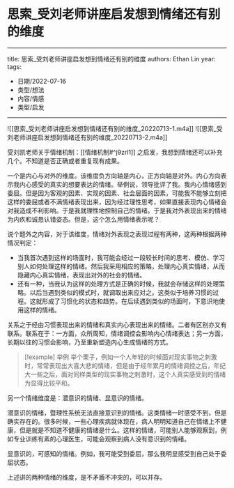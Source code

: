 # 思索_受刘老师讲座启发想到情绪还有别的维度


---
title: 思索_受刘老师讲座启发想到情绪还有别的维度
authors: Ethan Lin
year:
tags:
  - 日期/2022-07-16 
  - 类型/想法 
  - 内容/情感 
  - 类型/启发 
---






![[思索_受刘老师讲座启发想到情绪还有别的维度_20220713-1.m4a]]
![[思索_受刘老师讲座启发想到情绪还有别的维度_20220713-2.m4a]]

受刘凯老师关于情绪机制：[[情绪机制#^j9zrl1]]  之启发，我想到情绪还可以补充几个。不知道是否正确或者重复现有成果。

一个是内心与对外的维度。该维度负方向轴是内心，正方向轴是对外。内心方向表示我内心感受的真实的想要表达的情绪。举例说，领导批评了我。我内心情绪感到委屈。但是因为客观的因素、实现的因素、社会层面的因素，可能我不能够立刻把这样的委屈或者不满情绪表现出来，因为经过理性思考，如果直接表现内心情绪会对我造成不利影响。于是我就理性地控制自己的情绪。于是我对外表现出来的情绪为内疚和诚恳认错姿态。但是，这个怎么用情绪表示呢？

说个题外之内容，对于该维度，情绪对外表现之表现过程有两种，这两种根据两种情况判定：
- 当我首次遇到这样的场面时，我可能会经过一段较长时间的思考、模仿、学习别人如何处理这样的情绪。然后我采用相应的策略，处理内心真实情绪，从而隐藏内心真实情绪，表现出对外的社会的情绪。
- 还有一种，当我认为这样的处理方式是正确的时候，我就会存储这样的处理策略。以后当遇到类似的模式时，就调取出来应对之。这类似于培养习惯的过程。这就形成了习惯化的状态和趋势。在后续遇到类似的场面时，下意识地使用这样的情绪。

关系之于经由习惯表现出来的情绪和真实内心表现出来的情绪。二者有区别亦又有联系。联系在于：一方面，众所周知，情绪调控会影响内心情绪表达；另一方面，长期以往的习惯会影响，乃至重新塑造内心生成情绪的方式。


> [!example] 举例
举个栗子，例如一个人年轻的时候面对现实事物之刺激时，常常表现出大喜大悲的情绪，但是由于经年累月的情绪调控之后，年纪大一些之后，面对同样类型的现实事物之刺激时，这个人真实感受到的情绪为显得比较平和。


另一个情绪维度是：潜意识的情绪、显意识的情绪。

潜意识的情绪，暨理性系统无法直接意识到的情绪。这类情绪一时感受不到，但是确实存在的。很多时候，一些心理疾病就体现在，病人明明知道自己在情绪上不健康，但是就是不知道不健康的情绪是什么。这样的情绪，可能别人能够观察到，例如专业训练有素的心理医生，可能会观察到病人没有意识到的情绪。

显意识的，可感知的情绪。例如，我可能受到委屈，那么我明显感受到自己处于委屈状态。

上述讲的两种情绪的维度，是不矛盾不冲突的，可以并存。